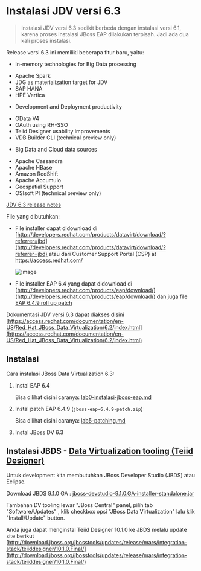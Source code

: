 
# Instalasi JDV versi 6.3

> Instalasi JDV versi 6.3 sedikit berbeda dengan instalasi versi 6.1, karena proses instalasi JBoss EAP dilakukan terpisah. Jadi ada dua kali proses instalasi.


 Release versi 6.3 ini memiliki beberapa fitur baru, yaitu:

* In-memory technologies for Big Data processing
 - Apache Spark
 - JDG as materialization target for JDV
 - SAP HANA
 - HPE Vertica
* Development and Deployment productivity
 - OData V4
 - OAuth using RH-SSO
 - Teiid Designer usability improvements
 - VDB Builder CLI (technical preview only)
* Big Data and Cloud data sources
 - Apache Cassandra
 - Apache HBase
 - Amazon RedShift
 - Apache Accumulo
 - Geospatial Support
 - OSIsoft PI (technical preview only)

[JDV 6.3 release notes](https://access.redhat.com/documentation/en/red-hat-jboss-data-virtualization/6.3/paged/release-notes/)

File yang dibutuhkan:

- File installer dapat didownload di [http://developers.redhat.com/products/datavirt/download/?referrer=jbd](http://developers.redhat.com/products/datavirt/download/?referrer=jbd) atau dari Customer Support Portal (CSP) at https://access.redhat.com/

   ![image](https://cloud.githubusercontent.com/assets/3068071/18037488/db7c88e2-6daf-11e6-8eca-d8f19762b20a.png)

- File installer EAP 6.4 yang dapat didownload di [http://developers.redhat.com/products/eap/download/](http://developers.redhat.com/products/eap/download/) dan juga file [EAP 6.4.9 roll up patch](https://access.redhat.com/jbossnetwork/restricted/softwareDownload.html?softwareId=39353)

Dokumentasi JDV versi 6.3 dapat diakses disini [https://access.redhat.com/documentation/en-US/Red_Hat_JBoss_Data_Virtualization/6.2/index.html](https://access.redhat.com/documentation/en-US/Red_Hat_JBoss_Data_Virtualization/6.2/index.html)

## Instalasi 

Cara instalasi JBoss Data Virtualization 6.3:

1. Instal EAP 6.4
   
   Bisa dilihat disini caranya: [lab0-instalasi-jboss-eap.md](https://github.com/ejlp12/jboss-eap-workshop-site/blob/master/lab0-instalasi-jboss-eap.md)

2. Instal patch EAP 6.4.9 (`jboss-eap-6.4.9-patch.zip`) 
   
   Bisa dilihat disini caranya: [lab5-patching.md](https://github.com/ejlp12/jboss-eap-workshop-site/blob/master/lab5-patching.md)

3. Instal JBoss DV 6.3 
   
    

## Instalasi JBDS - [Data Virtualization tooling (Teiid Designer)](http://teiiddesigner.jboss.org/designer_summary/downloads.html) 

Untuk development kita membutuhkan JBoss Developer Studio (JBDS) atau Eclipse.

Download JBDS 9.1.0 GA : [jboss-devstudio-9.1.0.GA-installer-standalone.jar](https://developers.redhat.com/download-manager/file/jboss-devstudio-9.1.0.GA-installer-standalone.jar)

Tambahan DV tooling lewar "JBoss Central" panel, pilih tab "Software/Updates" , klik checkbox opsi "JBoss Data Virtualization" lalu klik "Install/Update" button.

Anda juga dapat menginstal Teiid Designer 10.1.0 ke JBDS melalu update site berikut [http://download.jboss.org/jbosstools/updates/release/mars/integration-stack/teiiddesigner/10.1.0.Final/](http://download.jboss.org/jbosstools/updates/release/mars/integration-stack/teiiddesigner/10.1.0.Final/)

